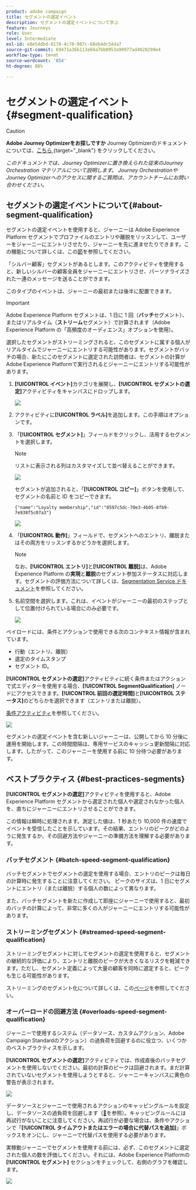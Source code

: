 ```yaml
---
product: adobe campaign
title: セグメントの選定イベント
description: セグメントの選定イベントについて学ぶ
feature: Journeys
role: User
level: Intermediate
exl-id: e8e54dbd-8178-4c70-907c-68eb4dc54da7
source-git-commit: 69471a36b113e04a7bb0953a90977ad4020299e4
workflow-type: tm+mt
source-wordcount: '854'
ht-degree: 86%

---
```


# セグメントの選定イベント {#segment-qualification}


>[!CAUTION]
>
>**Adobe Journey Optimizerをお探しですか** Journey Optimizerのドキュメントについては、[&#x200B; こちら &#x200B;](https://experienceleague.adobe.com/ja/docs/journey-optimizer/using/ajo-home){target="_blank"} をクリックしてください。
>
>
>_このドキュメントでは、Journey Optimizerに置き換えられた従来のJourney Orchestration マテリアルについて説明します。 Journey OrchestrationやJourney Optimizerへのアクセスに関するご質問は、アカウントチームにお問い合わせください。_



## セグメントの選定イベントについて{#about-segment-qualification}

セグメントの選定イベントを使用すると、ジャーニーは Adobe Experience Platform セグメントでプロファイルのエントリや離脱をリッスンして、ユーザーをジャーニーにエントリさせたり、ジャーニーを先に進ませたりできます。この機能について詳しくは、この[節](../segment/about-segments.md)を参照してください。

「シルバー顧客」セグメントがあるとします。このアクティビティを使用すると、新しいシルバーの顧客全員をジャーニーにエントリさせ、パーソナライズされた一連のメッセージを送ることができます。

このタイプのイベントは、ジャーニーの最初または後半に配置できます。

>[!IMPORTANT]
>
>Adobe Experience Platform セグメントは、1 日に 1 回（**バッチ**&#x200B;セグメント）、またはリアルタイム（**ストリーム**&#x200B;セグメント）で計算されます（Adobe Experience Platform の「高頻度のオーディエンス」オプションを使用）。
>
>選択したセグメントがストリーミングされると、このセグメントに属する個人がリアルタイムでジャーニーにエントリする可能性があります。セグメントがバッチの場合、新たにこのセグメントに選定された訪問者は、セグメントの計算がAdobe Experience Platformで実行されるとジャーニーにエントリする可能性があります。


1. **[!UICONTROL イベント]**&#x200B;カテゴリを展開し、**[!UICONTROL セグメントの選定]**&#x200B;アクティビティをキャンバスにドロップします。

   ![](../assets/segment5.png)

1. アクティビティに&#x200B;**[!UICONTROL ラベル]**&#x200B;を追加します。この手順はオプションです。

1. 「**[!UICONTROL セグメント]**」フィールドをクリックし、活用するセグメントを選択します。

   >[!NOTE]
   >
   >リストに表示される列はカスタマイズして並べ替えることができます。

   ![](../assets/segment6.png)

   セグメントが追加されると、「**[!UICONTROL コピー]**」ボタンを使用して、セグメントの名前と ID をコピーできます。

   `{"name":"Loyalty membership","id":"8597c5dc-70e3-4b05-8fb9-7e938f5c07a3"}`

   ![](../assets/segment-copy.png)

1. 「**[!UICONTROL 動作]**」フィールドで、セグメントへのエントリ、離脱またはその両方をリッスンするかどうかを選択します。

   >[!NOTE]
   >
   >なお、**[!UICONTROL エントリ]**&#x200B;と&#x200B;**[!UICONTROL 離脱]**&#x200B;は、Adobe Experience Platform の&#x200B;**実現**&#x200B;と&#x200B;**離脱**&#x200B;のセグメント参加ステータスに対応します。セグメントの評価方法について詳しくは、[Segmentation Service ドキュメント](https://experienceleague.adobe.com/docs/experience-platform/segmentation/tutorials/evaluate-a-segment.html?lang=ja#interpret-segment-results)を参照してください。

1. 名前空間を選択します。これは、イベントがジャーニーの最初のステップとして位置付けられている場合にのみ必要です。

   ![](../assets/segment7.png)

ペイロードには、条件とアクションで使用できる次のコンテキスト情報が含まれています。

* 行動（エントリ、離脱）
* 選定のタイムスタンプ
* セグメント ID。

**[!UICONTROL セグメントの選定]**&#x200B;アクティビティに続く条件またはアクションで式エディターを使用する場合、**[!UICONTROL SegmentQualification]** ノードにアクセスできます。**[!UICONTROL 前回の選定時間]**&#x200B;と&#x200B;**[!UICONTROL ステータス]**&#x200B;のどちらかを選択できます（エントリまたは離脱）。

[条件アクティビティ](../building-journeys/condition-activity.md#about_condition)を参照してください。

![](../assets/segment8.png)

セグメントの選定イベントを含む新しいジャーニーは、公開してから 10 分後に運用を開始します。この時間間隔は、専用サービスのキャッシュ更新間隔に対応します。したがって、このジャーニーを使用する前に 10 分待つ必要があります。

## ベストプラクティス {#best-practices-segments}

**[!UICONTROL セグメントの選定]**&#x200B;アクティビティを使用すると、Adobe Experience Platform セグメントから選定された個人や選定されなかった個人を、直ちにジャーニーにエントリさせることができます。

この情報は瞬時に処理されます。測定した値は、1 秒あたり 10,000 件の速度でイベントを受信したことを示しています。その結果、エントリのピークがどのように発生するか、その回避方法やジャーニーの準備方法を理解する必要があります。

### バッチセグメント {#batch-speed-segment-qualification}

バッチセグメントでセグメントの選定を使用する場合、エントリのピークは毎日の計算時に発生することに注意してください。
ピークのサイズは、1 日にセグメントにエントリ（または離脱）する個人の数によって異なります。

また、バッチセグメントを新たに作成して即座にジャーニーで使用すると、最初のバッチの計算によって、非常に多くの人がジャーニーにエントリする可能性があります。

### ストリーミングセグメント {#streamed-speed-segment-qualification}

ストリーミングセグメントに対してセグメントの選定を使用すると、セグメントの継続的な評価により、エントリと離脱のピークが大きくなるリスクを軽減できます。ただし、セグメント定義によって大量の顧客を同時に選定すると、ピークも生じる可能性があります。

ストリーミングのセグメント化について詳しくは、この[ページ](https://experienceleague.adobe.com/docs/experience-platform/segmentation/api/streaming-segmentation.html?lang=ja#api)を参照してください。

### オーバーロードの回避方法 {#overloads-speed-segment-qualification}

ジャーニーで使用するシステム（データソース、カスタムアクション、Adobe Campaign Standardのアクション）の過負荷を回避するのに役立つ、いくつかのベストプラクティスを示します。

**[!UICONTROL セグメントの選定]**&#x200B;アクティビティでは、作成直後のバッチセグメントを使用しないでください。最初の計算のピークは回避されます。まだ計算されていないセグメントを使用しようとすると、ジャーニーキャンバスに黄色の警告が表示されます。

![](../assets/segment-error.png)

データソースとジャーニーで使用されるアクションのキャッピングルールを設定し、データソースの過負荷を回避します（[&#128279;](../api/capping.md)を参照）。キャッピングルールには再試行がないことに注意してください。再試行が必要な場合は、条件やアクションで「**[!UICONTROL タイムアウトまたはエラーの場合に代替パスを追加]**」ボックスをオンにし、ジャーニーで代替パスを使用する必要があります。

実稼動ジャーニーでセグメントを使用する前には、必ず、このセグメントに選定された個人の数を評価してください。それには、Adobe Experience Platformの **[!UICONTROL セグメント]** セクションをチェックして、右側のグラフを確認します。

![](../assets/segment-overload.png)
